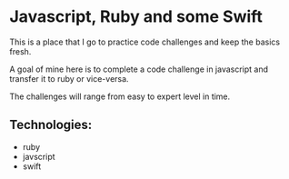 # Javascript, Ruby and some Swift

This is a place that I go to practice code challenges and keep the basics fresh.

A goal of mine here is to complete a code challenge in javascript and transfer it to ruby or vice-versa.

The challenges will range from easy to expert level in time.

## Technologies:

- ruby
- javscript
- swift
